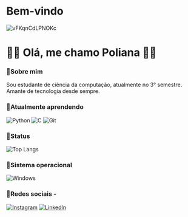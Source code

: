 # Bem-vindo

  ![vFKqnCdLPNOKc](https://github.com/polianasmt/polianasmt/assets/165100641/2ec1f71e-1f4a-43ca-8bc4-137e45bc5220)

# 💙🩵 Olá, me chamo Poliana 💙🩵

### 🩵Sobre mim
Sou estudante de ciência da computação, atualmente no 3° semestre.
Amante de tecnologia desde sempre. 

### 🩵Atualmente aprendendo

![Python](https://img.shields.io/badge/python-5391c7?style=for-the-badge&logo=python&logoColor=fff)
![C](https://img.shields.io/badge/C-5391c7?style=for-the-badge&logo=c&logoColor=white)
![Git](https://img.shields.io/badge/GIT-5391c7?style=for-the-badge&logo=git&logoColor=white)

### 🩵Status
![Top Langs](https://github-readme-stats-git-masterrstaa-rickstaa.vercel.app/api/top-langs/?username=polianasmt&layout=compact&bg_color=5391c7&border_color=30A3DC&title_color=fff&text_color=fff)

### 🩵Sistema operacional
![Windows](https://img.shields.io/badge/Windows-5391c7?style=for-the-badge&logo=windows&logoColor=fff)

### 🩵Redes sociais -
[![Instagram](https://img.shields.io/badge/Instagram-5391c7?style=for-the-badge&logo=instagram&logoColor=fff)](https://www.instagram.com/natorishige_/?next=%2F) [![LinkedIn](https://img.shields.io/badge/LinkedIn-5391c7?style=for-the-badge&logo=linkedin&logoColor=white)](www.linkedin.com/in/poliana-santos-miranda-52579a22b)